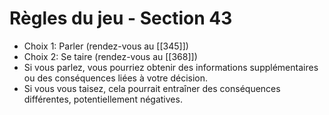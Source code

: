 # Règles du jeu - Section 43

- Choix 1: Parler (rendez-vous au [[345]])
- Choix 2: Se taire (rendez-vous au [[368]])
- Si vous parlez, vous pourriez obtenir des informations supplémentaires ou des conséquences liées à votre décision.
- Si vous vous taisez, cela pourrait entraîner des conséquences différentes, potentiellement négatives.